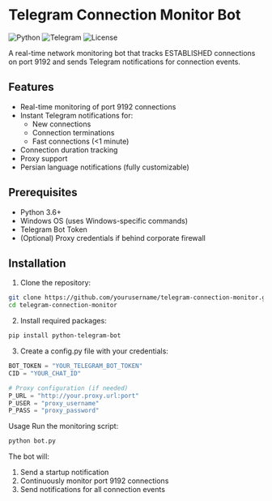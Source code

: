 # Telegram Connection Monitor Bot

![Python](https://img.shields.io/badge/Python-3.6+-blue.svg)
![Telegram](https://img.shields.io/badge/Telegram-Bot_API-green.svg)
![License](https://img.shields.io/badge/License-MIT-yellow.svg)

A real-time network monitoring bot that tracks ESTABLISHED connections on port 9192 and sends Telegram notifications for connection events.

## Features

- Real-time monitoring of port 9192 connections
- Instant Telegram notifications for:
  - New connections
  - Connection terminations
  - Fast connections (<1 minute)
- Connection duration tracking
- Proxy support
- Persian language notifications (fully customizable)

## Prerequisites

- Python 3.6+
- Windows OS (uses Windows-specific commands)
- Telegram Bot Token
- (Optional) Proxy credentials if behind corporate firewall

## Installation

1. Clone the repository:
```bash
git clone https://github.com/yourusername/telegram-connection-monitor.git
cd telegram-connection-monitor
```

2. Install required packages:
```bash
pip install python-telegram-bot
```

3. Create a config.py file with your credentials:

```python
BOT_TOKEN = "YOUR_TELEGRAM_BOT_TOKEN"
CID = "YOUR_CHAT_ID"

# Proxy configuration (if needed)
P_URL = "http://your.proxy.url:port"
P_USER = "proxy_username"
P_PASS = "proxy_password"
```

Usage
Run the monitoring script:

```bash
python bot.py
```


The bot will:
1. Send a startup notification
2. Continuously monitor port 9192 connections
3. Send notifications for all connection events



